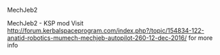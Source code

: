 MechJeb2

MechJeb2 - KSP mod
Visit http://forum.kerbalspaceprogram.com/index.php?/topic/154834-122-anatid-robotics-mumech-mechjeb-autopilot-260-12-dec-2016/ for more info
